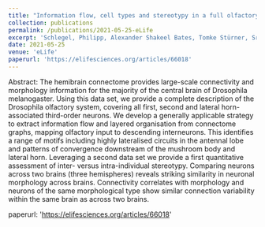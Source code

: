 ```yaml
---
title: "Information flow, cell types and stereotypy in a full olfactory connectome"
collection: publications
permalink: /publications/2021-05-25-eLife
excerpt: 'Schlegel, Philipp, Alexander Shakeel Bates, Tomke Stürner, Sridhar R Jagannathan, Nikolas Drummond, Joseph Hsu, Laia Serratosa Capdevila, et al. “Information Flow, Cell Types and Stereotypy in a Full Olfactory Connectome.” eLife 10 (May 25, 2021): e66018.'
date: 2021-05-25
venue: 'eLife'
paperurl: 'https://elifesciences.org/articles/66018'
---
```


Abstract: The hemibrain connectome provides large-scale connectivity and morphology information for the majority of the central brain of Drosophila melanogaster. Using this data set, we provide a complete description of the Drosophila olfactory system, covering all first, second and lateral horn-associated third-order neurons. We develop a generally applicable strategy to extract information flow and layered organisation from connectome graphs, mapping olfactory input to descending interneurons. This identifies a range of motifs including highly lateralised circuits in the antennal lobe and patterns of convergence downstream of the mushroom body and lateral horn. Leveraging a second data set we provide a first quantitative assessment of inter- versus intra-individual stereotypy. Comparing neurons across two brains (three hemispheres) reveals striking similarity in neuronal morphology across brains. Connectivity correlates with morphology and neurons of the same morphological type show similar connection variability within the same brain as across two brains.

paperurl: 'https://elifesciences.org/articles/66018'
